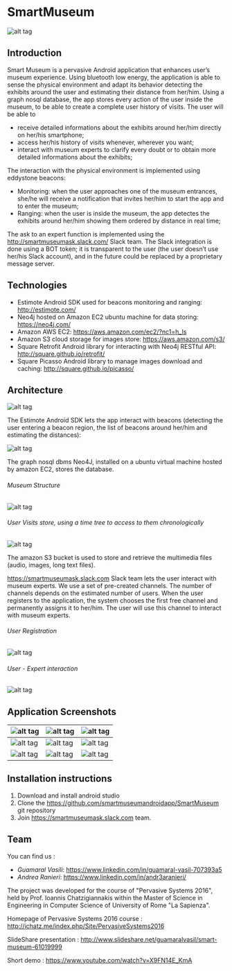 # SmartMuseum

![alt tag](https://github.com/smartmuseumandroidapp/SmartMuseumImages/blob/master/app_icon.png)



## Introduction

Smart Museum is a pervasive Android application that enhances user’s museum experience. 
Using bluetooth low energy, the application is able to sense the physical environment and adapt its behavior detecting the exhibits around the user and estimating their distance from her/him.
Using a graph nosql database, the app stores every action of the user inside the museum, to be able to create a complete user history of visits.
The user will be able to 
- receive detailed informations about the exhibits around her/him directly on her/his smartphone;
- access her/his history of visits whenever, wherever you want; 
- interact with museum experts to clarify every doubt or to obtain more detailed informations about the exhibits;

The interaction with the physical environment is implemented using eddystone beacons:
- Monitoring: when the user approaches one of the museum entrances, she/he will receive a notification that invites her/him to start the app and to enter the museum;
- Ranging: when the user is inside the museum, the app detectes the exhibits around her/him showing them ordered by distance in real time;

The ask to an expert function is implemented using the http://smartmuseumask.slack.com/ Slack team. 
The Slack integration is done using a BOT token; it is transparent to the user (the user doesn’t use her/his Slack account), and in the future could be replaced by a proprietary message server.



## Technologies

- Estimote Android SDK used for beacons monitoring and ranging: http://estimote.com/
- Neo4j hosted on Amazon EC2 ubuntu machine for data storing: https://neo4j.com/
- Amazon AWS EC2: https://aws.amazon.com/ec2/?nc1=h_ls
- Amazon S3 cloud storage for images store: https://aws.amazon.com/s3/
- Square Retrofit Android library for interacting with Neo4j RESTful API: http://square.github.io/retrofit/
- Square Picasso Android library to manage images download and caching: http://square.github.io/picasso/



## Architecture

![alt tag](https://github.com/smartmuseumandroidapp/SmartMuseumImages/blob/master/architecture.png)

The Estimote Android SDK lets the app interact with beacons (detecting the user entering a beacon region, the list of beacons around her/him and estimating the distances):

![alt tag](https://github.com/smartmuseumandroidapp/SmartMuseumImages/blob/master/arch_beacons.png)


The graph nosql dbms Neo4J, installed on a ubuntu virtual machine hosted by amazon EC2, stores the database.


###### Museum Structure
![alt tag](https://github.com/smartmuseumandroidapp/SmartMuseumImages/blob/master/arch_neo4j1.png)


###### User Visits store, using a time tree to access to them chronologically
![alt tag](https://github.com/smartmuseumandroidapp/SmartMuseumImages/blob/master/arch_neo4j2.png)


The amazon S3 bucket is used to store and retrieve the multimedia files (audio, images, long text files).

https://smartmuseumask.slack.com Slack team lets the user interact with museum experts. We use a set of pre-created channels. The number of channels depends on the estimated number of users. 
When the user registers to the application, the system chooses the first free channel and permanently assigns it to her/him. The user will use this channel to interact with museum experts.


###### User Registration
![alt tag](https://github.com/smartmuseumandroidapp/SmartMuseumImages/blob/master/arch_userregistration.png)


###### User - Expert interaction
![alt tag](https://github.com/smartmuseumandroidapp/SmartMuseumImages/blob/master/arch_userexpertinteraction.png)



## Application Screenshots
|![alt tag](https://github.com/smartmuseumandroidapp/SmartMuseumImages/blob/master/s1.png)|![alt tag](https://github.com/smartmuseumandroidapp/SmartMuseumImages/blob/master/s8.png)|![alt tag](https://github.com/smartmuseumandroidapp/SmartMuseumImages/blob/master/s5.png)|
|------------|------------|------------|
|![alt tag](https://github.com/smartmuseumandroidapp/SmartMuseumImages/blob/master/s9.png)|![alt tag](https://github.com/smartmuseumandroidapp/SmartMuseumImages/blob/master/s6.png)|![alt tag](https://github.com/smartmuseumandroidapp/SmartMuseumImages/blob/master/s4.png)|
|![alt tag](https://github.com/smartmuseumandroidapp/SmartMuseumImages/blob/master/s3.png)|![alt tag](https://github.com/smartmuseumandroidapp/SmartMuseumImages/blob/master/s10.png)|![alt tag](https://github.com/smartmuseumandroidapp/SmartMuseumImages/blob/master/s2.png)|



## Installation instructions

1. Download and install android studio
2. Clone the https://github.com/smartmuseumandroidapp/SmartMuseum git repository
3. Join https://smartmuseumask.slack.com team.

## Team

You can find us :

- *Guamaral Vasili*: https://www.linkedin.com/in/guamaral-vasil-707393a5
- *Andrea Ranieri*: https://www.linkedin.com/in/andr3aranieri/
	

The project was developed for the course of "Pervasive Systems 2016", held by Prof. Ioannis Chatzigiannakis within the Master of Science in Engineering in Computer Science of University of Rome "La Sapienza". 

Homepage of Pervasive Systems 2016 course : http://ichatz.me/index.php/Site/PervasiveSystems2016

SlideShare presentation : http://www.slideshare.net/guamaralvasil/smart-museum-61019999

Short demo : https://www.youtube.com/watch?v=X9FN14E_KmA

